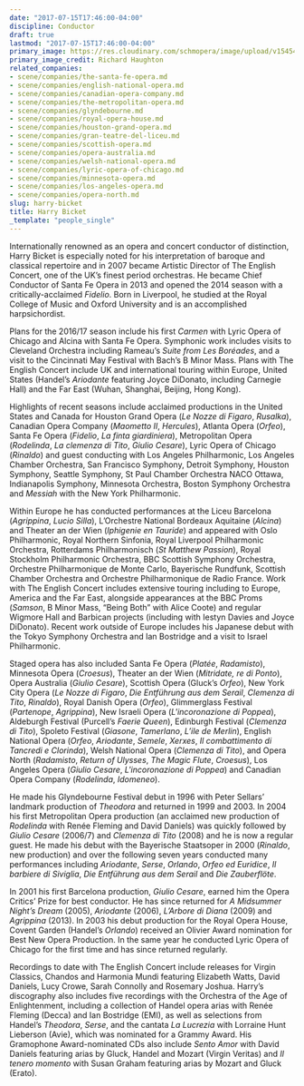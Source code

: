 ```yaml
---
date: "2017-07-15T17:46:00-04:00"
discipline: Conductor
draft: true
lastmod: "2017-07-15T17:46:00-04:00"
primary_image: https://res.cloudinary.com/schmopera/image/upload/v1545409169/media/webhook-uploads/1500154961771/2017-07-16---Bicket-Richard-Haughton.jpg.jpg
primary_image_credit: Richard Haughton
related_companies:
- scene/companies/the-santa-fe-opera.md
- scene/companies/english-national-opera.md
- scene/companies/canadian-opera-company.md
- scene/companies/the-metropolitan-opera.md
- scene/companies/glyndebourne.md
- scene/companies/royal-opera-house.md
- scene/companies/houston-grand-opera.md
- scene/companies/gran-teatre-del-liceu.md
- scene/companies/scottish-opera.md
- scene/companies/opera-australia.md
- scene/companies/welsh-national-opera.md
- scene/companies/lyric-opera-of-chicago.md
- scene/companies/minnesota-opera.md
- scene/companies/los-angeles-opera.md
- scene/companies/opera-north.md
slug: harry-bicket
title: Harry Bicket
_template: "people_single"
---
```


Internationally renowned as an opera and concert conductor of distinction, Harry Bicket is especially noted for his interpretation of baroque and classical repertoire and in 2007 became Artistic Director of The English Concert, one of the UK’s finest period orchestras. He became Chief Conductor of Santa Fe Opera in 2013 and opened the 2014 season with a critically-acclaimed *Fidelio*. Born in Liverpool, he studied at the Royal College of Music and Oxford University and is an accomplished harpsichordist.

Plans for the 2016/17 season include his first *Carmen* with Lyric Opera of Chicago and Alcina with Santa Fe Opera. Symphonic work includes visits to Cleveland Orchestra including Rameau’s *Suite from Les Boréades*, and a visit to the Cincinnati May Festival with Bach’s B Minor Mass. Plans with The English Concert include UK and international touring within Europe, United States (Handel’s *Ariodante* featuring Joyce DiDonato, including Carnegie Hall) and the Far East (Wuhan, Shanghai, Beijing, Hong Kong).

Highlights of recent seasons include acclaimed productions in the United States and Canada for Houston Grand Opera (*Le Nozze di Figaro*, *Rusalka*), Canadian Opera Company (*Maometto II*, *Hercules*), Atlanta Opera (*Orfeo*), Santa Fe Opera (*Fidelio*, *La finta giardiniera*), Metropolitan Opera (*Rodelinda*, *La clemenza di Tito*, *Giulio Cesare*), Lyric Opera of Chicago (*Rinaldo*) and guest conducting with Los Angeles Philharmonic, Los Angeles Chamber Orchestra, San Francisco Symphony, Detroit Symphony, Houston Symphony, Seattle Symphony, St Paul Chamber Orchestra NACO Ottawa, Indianapolis Symphony, Minnesota Orchestra, Boston Symphony Orchestra and *Messiah* with the New York Philharmonic. 

Within Europe he has conducted performances at the Liceu Barcelona (*Agrippina*, *Lucio Silla*), L’Orchestre National Bordeaux Aquitaine (*Alcina*) and Theater an der Wien (*Iphigenie en Tauride*) and appeared with Oslo Philharmonic, Royal Northern Sinfonia, Royal Liverpool Philharmonic Orchestra, Rotterdams Philharmonisch (*St Matthew Passion*), Royal Stockholm Philharmonic Orchestra, BBC Scottish Symphony Orchestra, Orchestre Philharmonique de Monte Carlo, Bayerische Rundfunk, Scottish Chamber Orchestra and Orchestre Philharmonique de Radio France. Work with The English Concert includes extensive touring including to Europe, America and the Far East, alongside appearances at the BBC Proms (*Samson*, B Minor Mass, “Being Both” with Alice Coote) and regular Wigmore Hall and Barbican projects (including with Iestyn Davies and Joyce DiDonato). Recent work outside of Europe includes his Japanese debut with the Tokyo Symphony Orchestra and Ian Bostridge and a visit to Israel Philharmonic.

Staged opera has also included Santa Fe Opera (*Platée*, *Radamisto*), Minnesota Opera (*Croesus*), Theater an der Wien (*Mitridate, re di Ponto*), Opera Australia (*Giulio Cesare*), Scottish Opera (Gluck’s *Orfeo*), New York City Opera (*Le Nozze di Figaro*, *Die Entführung aus dem Serail*, *Clemenza di Tito*, *Rinaldo*), Royal Danish Opera (*Orfeo*), Glimmerglass Festival (*Partenope*, *Agrippina*), New Israeli Opera (*L'incoronazione di Poppea*), Aldeburgh Festival (Purcell’s *Faerie Queen*), Edinburgh Festival (*Clemenza di Tito*), Spoleto Festival (*Giasone*, *Tamerlano*, *L’ile de Merlin*), English National Opera (*Orfeo*, *Ariodante*, *Semele*, *Xerxes*, *Il combattimento di Tancredi e Clorinda*), Welsh National Opera (*Clemenza di Tito*), and Opera North (*Radamisto*, *Return of Ulysses*, *The Magic Flute*, *Croesus*), Los Angeles Opera (*Giulio Cesare*, *L'incoronazione di Poppea*) and Canadian Opera Company (*Rodelinda*, *Idomeneo*).

He made his Glyndebourne Festival debut in 1996 with Peter Sellars’ landmark production of *Theodora* and returned in 1999 and 2003. In 2004 his first Metropolitan Opera production (an acclaimed new production of *Rodelinda* with Renée Fleming and David Daniels) was quickly followed by *Giulio Cesare* (2006/7) and *Clemenza di Tito* (2008) and he is now a regular guest. He made his debut with the Bayerische Staatsoper in 2000 (*Rinaldo*, new production) and over the following seven years conducted many performances including *Ariodante*, *Serse*, *Orlando*, *Orfeo ed Euridice*, *Il barbiere di Siviglia*, *Die Entführung aus dem Serail* and *Die Zauberflöte*.

In 2001 his first Barcelona production, *Giulio Cesare*, earned him the Opera Critics’ Prize for best conductor. He has since returned for *A Midsummer Night’s Dream* (2005), *Ariodante* (2006), *L’Arbore di Diana* (2009) and *Agrippina* (2013). In 2003 his debut production for the Royal Opera House, Covent Garden (Handel’s *Orlando*) received an Olivier Award nomination for Best New Opera Production. In the same year he conducted Lyric Opera of Chicago for the first time and has since returned regularly.

Recordings to date with The English Concert include releases for Virgin Classics, Chandos and Harmonia Mundi featuring Elizabeth Watts, David Daniels, Lucy Crowe, Sarah Connolly and Rosemary Joshua. Harry’s discography also includes five recordings with the Orchestra of the Age of Enlightenment, including a collection of Handel opera arias with Renée Fleming (Decca) and Ian Bostridge (EMI), as well as selections from Handel’s *Theodora*, *Serse*, and the cantata *La Lucrezia* with Lorraine Hunt Lieberson (Avie), which was nominated for a Grammy Award. His Gramophone Award-nominated CDs also include *Sento Amor* with David Daniels featuring arias by Gluck, Handel and Mozart (Virgin Veritas) and *Il tenero momento* with Susan Graham featuring arias by Mozart and Gluck (Erato). 
